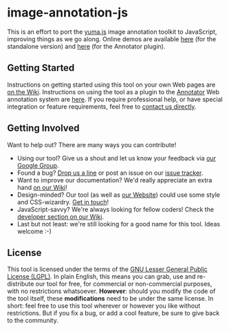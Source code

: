 # image-annotation-js

This is an effort to port the [yuma.js](http://yuma-js.github.com) image annotation toolkit to JavaScript, improving things as we go along. Online demos are available [here](http://yuma-js.github.com/yuma2.html) (for the standalone version) and [here](http://yuma-js.github.com/okfn_plugin.html) (for the Annotator plugin).

## Getting Started

Instructions on getting started using this tool on your own Web pages are [on the Wiki](image-annotation-js/wiki/Getting-Started). Instructions on using the tool as a plugin to the [Annotator](http://okfnlabs.org/annotator/) Web annotation system are [here](image-annotation-js/wiki/Annotator-Plugin). If you require professional help, or have special integration or feature requirements, feel free to [contact us directly](mailto:rainer.simon@ait.ac.at).

## Getting Involved

Want to help out? There are many ways you can contribute!

* Using our tool? Give us a shout and let us know your feedback via [our Google Group](http://groups.google.com/group/yuma-annotation).
* Found a bug? [Drop us a line](http://groups.google.com/group/yuma-annotation) or post an issue on our [issue tracker](image-annotation-js/issues).
* Want to improve our documentation? We'd really appreciate an extra hand [on our Wiki](image-annotation-js/wiki)!
* Design-minded? Our tool (as well as [our Website](http://yuma-js.github.com)) could use some style and CSS-wizardry. [Get in touch](http://groups.google.com/group/yuma-annotation)!
* JavaScript-savvy? We're always looking for fellow coders! Check the [developer section on our Wiki](image-annotation-js/wiki/Developers).
* Last but not least: we're still looking for a good name for this tool. Ideas welcome :-)

## License

This tool is licensed under the terms of the [GNU Lesser General Public License (LGPL)](image-annotation-js/blob/master/lgpl-3.0.txt). In plain English, this means you can grab, use and re-distribute our tool for free, for commercial or non-commercial purposes, with no restrictions whatsoever. __However__: should you modify the code of the tool itself, these __modifications__ need to be under the same license. In short: feel free to use this tool wherever or however you like without restrictions. But if you fix a bug, or add a cool feature, be sure to give back to the community.

